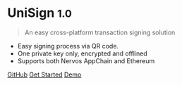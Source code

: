 <!-- ![logo](_media/icon.svg) -->

# UniSign <small>1.0</small>

> An easy cross-platform transaction signing solution

* Easy signing process via QR code.
* One private key only, encrypted and offlined
* Supports both Nervos AppChain and Ethereum


[GitHub](https://github.com/CryptapeHackathon/The-Genuine-Champion)
[Get Started]()
[Demo]()

